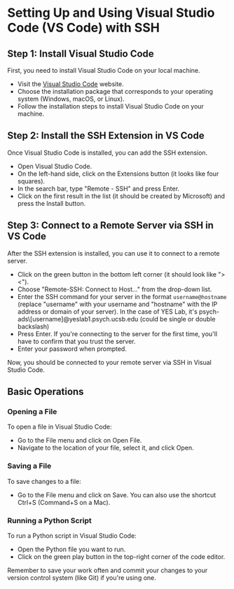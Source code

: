 # Setting Up and Using Visual Studio Code (VS Code) with SSH

## Step 1: Install Visual Studio Code

First, you need to install Visual Studio Code on your local machine. 

- Visit the [Visual Studio Code](https://code.visualstudio.com/download) website.
- Choose the installation package that corresponds to your operating system (Windows, macOS, or Linux).
- Follow the installation steps to install Visual Studio Code on your machine.

## Step 2: Install the SSH Extension in VS Code

Once Visual Studio Code is installed, you can add the SSH extension.

- Open Visual Studio Code.
- On the left-hand side, click on the Extensions button (it looks like four squares).
- In the search bar, type "Remote - SSH" and press Enter.
- Click on the first result in the list (it should be created by Microsoft) and press the Install button.

## Step 3: Connect to a Remote Server via SSH in VS Code

After the SSH extension is installed, you can use it to connect to a remote server.

- Click on the green button in the bottom left corner (it should look like "><").
- Choose "Remote-SSH: Connect to Host..." from the drop-down list.
- Enter the SSH command for your server in the format `username@hostname` (replace "username" with your username and "hostname" with the IP address or domain of your server). In the case of YES Lab, it's psych-ads\\[username]@yeslab1.psych.ucsb.edu (could be single or double backslash)
- Press Enter. If you're connecting to the server for the first time, you'll have to confirm that you trust the server.
- Enter your password when prompted.

Now, you should be connected to your remote server via SSH in Visual Studio Code.

## Basic Operations

### Opening a File

To open a file in Visual Studio Code:

- Go to the File menu and click on Open File.
- Navigate to the location of your file, select it, and click Open.

### Saving a File

To save changes to a file:

- Go to the File menu and click on Save. You can also use the shortcut Ctrl+S (Command+S on a Mac).

### Running a Python Script

To run a Python script in Visual Studio Code:

- Open the Python file you want to run.
- Click on the green play button in the top-right corner of the code editor.

Remember to save your work often and commit your changes to your version control system (like Git) if you're using one.
